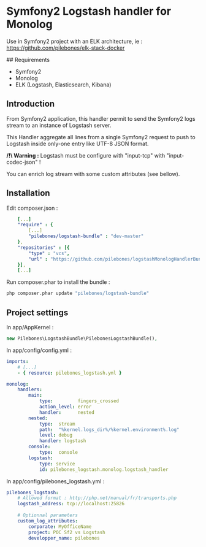 # Symfony2 Logstash handler for Monolog

Use in Symfony2 project with an ELK architecture, ie : https://github.com/pilebones/elk-stack-docker

## Requirements

- Symfony2
- Monolog
- ELK (Logstash, Elasticsearch, Kibana)

## Introduction

From Symfony2 application, this handler permit to send the Symfony2 logs stream to an instance of Logstash server.

This Handler aggregate all lines from a single Symfony2 request to push to Logstash inside only-one entry like UTF-8 JSON format.

__/!\ Warning :__ Logstash must be configure with "input-tcp" with "input-codec-json" !

You can enrich log stream with some custom attributes (see bellow).

## Installation

Edit composer.json :
```yml
    [...]
    "require" : {
        [...]
        "pilebones/logstash-bundle" : "dev-master"
    },
    "repositories" : [{
        "type" : "vcs",
        "url" : "https://github.com/pilebones/logstashMonologHandlerBundle.git"
    }],
    [...]
```

Run composer.phar to install the bundle :
```bash
php composer.phar update "pilebones/logstash-bundle"
```

## Project settings

In app/AppKernel : 

```php
new Pilebones\LogstashBundle\PilebonesLogstashBundle(),
```

In app/config/config.yml : 

```yml
imports:
    # [...]
    - { resource: pilebones_logstash.yml }

monolog:
    handlers:
        main:
            type:         fingers_crossed
            action_level: error
            handler:      nested
        nested:
            type:  stream
            path:  "%kernel.logs_dir%/%kernel.environment%.log"
            level: debug
            handler: logstash
        console:
            type:  console
        logstash:
            type: service
            id: pilebones_logstash.monolog.logstash_handler
```

In app/config/pilebones_logstash.yml : 

```yml
pilebones_logstash:
	# Allowed format : http://php.net/manual/fr/transports.php
    logstash_address: tcp://localhost:25826
    
    # Optionnal parameters
    custom_log_attributes:
        corporate: MyOfficeName
        project: POC Sf2 vs Logstash 
        developper_name: pilebones
```
